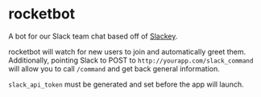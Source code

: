 rocketbot
========

A bot for our Slack team chat based off of [Slackey](https://github.com/mcmahoniel/slackey).

rocketbot will watch for new users to join and automatically greet them. Additionally, pointing Slack to POST to `http://yourapp.com/slack_command` will allow you to call `/command` and get back general information.

`slack_api_token` must be generated and set before the app will launch.
